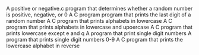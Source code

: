 A positive or negative.c program that determines whether a random number is positive, negative, or 0
A C program program that prints the last digit of a random number
A C program that prints alphabets in lowercase
A C program that prints alphabets in lowercase and upoercase
A C program that prints lowercase except e and q
A program that print single digit numbers
A program that prints single digit numbers 0-9
A C program that prints the lowercase alphabet in reverse
 
